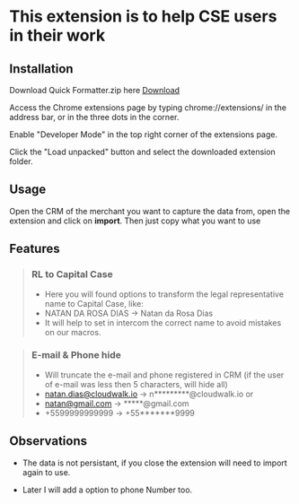 # This extension is to help CSE users in their work

## Installation

Download Quick Formatter.zip here [Download](https://github.com/natanrdias/utilities-extension/releases)

Access the Chrome extensions page by typing chrome://extensions/ in the address bar, or in the three dots in the corner.

Enable "Developer Mode" in the top right corner of the extensions page.

Click the "Load unpacked" button and select the downloaded extension folder.

## Usage

Open the CRM of the merchant you want to capture the data from, open the extension and click on **import**. Then just copy what you want to use

## Features

> ### RL to Capital Case
>
> - Here you will found options to transform the legal representative name to Capital Case, like:
> - NATAN DA ROSA DIAS -> Natan da Rosa Dias
> - It will help to set in intercom the correct name to avoid mistakes on our macros.

> ### E-mail & Phone hide
>
> - Will truncate the e-mail and phone registered in CRM (if the user of e-mail was less then 5 characters, will hide all)
> - natan.dias@cloudwalk.io -> n*********@cloudwalk.io or
> - natan@gmail.com -> *****@gmail.com
> - +5599999999999 -> +55*******9999

## Observations

- <p> The data is not persistant, if you close the extension will need to import again to use.
- <p>Later I will add a option to phone Number too.
